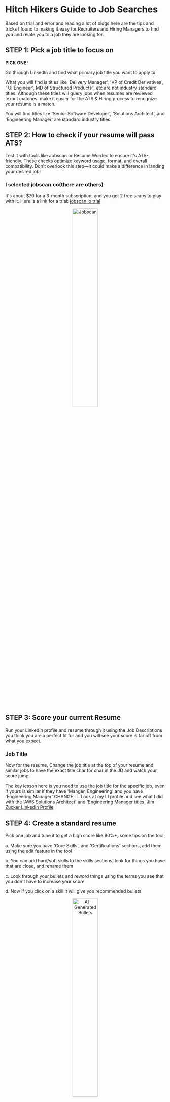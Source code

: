 # Hitch Hikers Guide to Job Searches

Based on trial and error and reading a lot of blogs here are the tips and tricks I found to making it easy for Recruiters and Hiring Managers to find you and relate you to a job they are looking for.  

  
## STEP 1: Pick a job title to focus on

__PICK ONE!__

Go through LinkedIn and find what primary job title you want to apply to.

What you will find is titles like 'Delivery Manager', 'VP of Credit Derivatives', '<my product> UI Engineer', MD of Structured Products", etc are not industry standard titles. Although these titles will query jobs when resumes are reviewed 'exact matches' make it easier for the ATS & Hiring process to recognize your resume is a match.

You will find titles like 'Senior Software Developer', 'Solutions Architect', and 'Engineering Manager' are standard industry titles


## STEP 2: How to check if your resume will pass ATS?
Test it with tools like Jobscan or Resume Worded to ensure it's ATS-friendly. These checks optimize keyword usage, format, and overall compatibility. Don't overlook this step—it could make a difference in landing your desired job!

### I selected jobscan.co(there are others)
It's about $70 for a 3-month subscription, and you get 2 free scans to play with it.
Here is a link for a trial:  [jobscan.io trial](https://www.jobscan.co?ref=4767321&utm_source=referral-program&utm_medium=referral&utm_campaign=10-scan-referral-program)

<div style="text-align: center;">
<img src="images/jobscan.png" alt="Jobscan" style="width:40%;">
</div>  


## STEP 3: Score your current Resume
Run your LinkedIn profile and resume through it using the Job Descriptions you think you are a perfect fit for and you will see your score is far off from what you expect.

### Job Title
Now for the resume, Change the job title at the top of your resume and similar jobs to have the exact title char for char in the JD and watch your score jump.

The key lesson here is you need to use the job title for the specific job, even if yours is similar if they have 'Manger, Engineering' and you have 'Engineering Manager' CHANGE IT. Look at my LI profile and see what I did with the 'AWS Solutions Architect' and 'Engineering Manager titles. [Jim Zucker LinkedIn Profile](https://www.linkedin.com/in/jim-zucker/)


## STEP 4: Create a standard resume
Pick one job and tune it to get a high score like 80%+, some tips on the tool:

a. Make sure you have 'Core Skills', and 'Certifications' sections, add them using the edit feature in the tool

b. You can add hard/soft skills to the skills sections, look for things you have that are close, and rename them

c. Look through your bullets and reword things using the terms you see that you don't have to increase your score.

d. Now if you click on a skill it will give you recommended bullets
<div style="text-align: center;">
<img src="images/AI-generated-bullets.png" alt="AI-Generated Bullets" style="width:40%;">
</div>  

e. Once you are at 75%+ remove your summary and use the tool to auto generate one for you with AI it's pretty cool.
<div style="text-align: center;">
<img src="images/summary-example.png" alt="Generate Summary" style="width:40%;">  
<img src="images/AI-generate-summary.png" alt="Summary Example" style="width:40%;">  
</div>  

### Example resume before and after  
- [My resume 'Before using JobScan'](examples/before-JimZucker.pdf)  
- [My resume 'After tunning with JobScan'](examples/after-JimZucker.pdf)  

## STEP 5: Update your LinkedIn Profile to match the resume

WARNING: Don't publish yet, we will do that when we are all done and share it with your network!

You are going to put all of the bullets in your resume into your LinkedIn profile, don't be shy! and use the '♦' bullet like I have in my profile [Jim Zucker LinkedIn Profile](https://www.linkedin.com/in/jim-zucker/)

a. Update each section, I know it hurts to make the titles standard, you can keep your SVP title but make it SVP <standard Title>

b. Make sure your 'Headline' is your chose 'job title' ie AWS Solutions Architect, you can put multiple in format 'title1 | title2' but the more focused are the better.

c. Pick a banner for your linked in page: 
- [10 LinkedIn Background Photo Ideas To Make Your Profile Stand Out](https://www.forbes.com/sites/josephliu/2019/06/17/linkedin-background-photo/)

d. Make sure you have updated your email, contact info and also setup a public URL: 
- [LinkedIn: Customising Your LinkedIn Public Profile URL like a Pro](https://www.linkedin.com/pulse/customising-your-linkedin-public-profile-url-like-pro-darren-keppie/)
- [If your real name is not available as your LinkedIn public URL, what is the next best solution?](https://www.quora.com/If-your-real-name-is-not-available-as-your-LinkedIn-public-URL-what-is-the-next-best-solution)

e. Updae you profile picture: 
- [10 Tips for Taking a Professional LinkedIn Profile Photo](https://www.linkedin.com/business/talent/blog/product-tips/tips-for-taking-professional-linkedin-profile-pictures)

f. Now pile up the skills on each experience, dupicates are OK don't be shy.

g. Make sure you have your certs in the certs section, if you don't have any, get some they are VERY Creditable.  

__Pro-Tips:__ 
- You want to make the process as easy as possible for the recruiters and hiring company.
- Build your brand, if your email is not clear like <first>-<last>@gmail.com create a new one so communications are clear.
- On LinkedIn make sure you have claimed a Public profile & URL and from what I read "first-last" is the best format. [Manage your public profile URL](https://www.linkedin.com/help/linkedin/answer/a542685/)

### Here is one that is easy and worthwhile (it gives you a cert!)
- [Apache Kakfa Fundamentals Accreditation](https://training.confluent.io/channeldetail/apache-kafka-fundamentals-and-accreditation) (This also gives you a cert you can put on your resume!)  

### I recommend everyone does this for SnowFlake to understand what the tech is about(no cert sorry)
- [Zero to Snowflake in 90 minutes](https://www.snowflake.com/webinars/virtual-hands-on-labs/zero-to-snowflake-in-90-minutes-2024-08-21/?utm_source=google&utm_medium=paidsearch&utm_campaign=na-us-en-brand-core-phrase&utm_content=go-rsa-evg-vh-next-vhol-americas&utm_term=c-g-snowflake-p-657474892216&gad_source=1&gbraid=0AAAAADCzRJUUWudt4eBUxV9mZKm7CVe5f&gclid=Cj0KCQjwt4a2BhD6ARIsALgH7DoPWTSfXxDp2RWImU_eOEgRyXOD_-yajSo-NHmZOIGWHq3nu6AaPdkaAhaSEALw_wcB)  

### <u>Certifications to enhance your resume</u>
- [Kafka Developer Certification](https://training.confluent.io/examdetail/confluent-dev)  
- [Kafka DevOps Certification](https://training.confluent.io/examdetail/confluent-cloud-certified-operator®)  
- [AWS Cloud Practitioner(everyone should do this)](https://aws.amazon.com/certification/certified-cloud-practitioner/?trk=1d3789b7-cdfb-4b92-a125-75424f21eaaf&sc_channel=ps&ef_id=Cj0KCQjwt4a2BhD6ARIsALgH7DqindpydyQVY1KA9WOfTpU6QuxoFUStovVb2lfLM4leiygvbYnhzssaArw-EALw_wcB:G:s&s_kwcid=AL!4422!3!508672713544!e!!g!!aws%20cloud%20practitioner!11120345480!106933363382&gbraid=0AAAAADjHtp-zKLuZOSOvKx5U3tDcDdr_K&gclid=Cj0KCQjwt4a2BhD6ARIsALgH7DqindpydyQVY1KA9WOfTpU6QuxoFUStovVb2lfLM4leiygvbYnhzssaArw-EALw_wcB)  
- [AWS Certifications](https://aws.amazon.com/certification/)  
- [Microsoft Azure Training and Certifications](https://azure.microsoft.com/en-us/resources/training-and-certifications#self-directed-training)  
- [Google Cloud Certification](https://cloud.google.com/learn/certification)  
- [Snowflake Certification](https://www.snowflake.com/certifications/)  
  
### Some other great references to ramp up new techs
- [Confluent Developer - hands-on labs](https://developer.confluent.io/?utm_medium=sem&utm_source=google&utm_campaign=ch.sem_br.nonbrand_tp.prs_tgt.dsa_mt.dsa_rgn.namer_lng.eng_dv.all_con.resources&utm_term=&creative=&device=c&placement=&gad_source=1&gbraid=0AAAAADRv2c0fJu7nuIcPD-cwX9-Z6qCN6&gclid=Cj0KCQjwt4a2BhD6ARIsALgH7DpQmmmNS6f74ddqjZVEONW9gCvW3zku3sAKRlnEQSj98W-Pd2yKtCsaAiFUEALw_wcB)  
- [Snowflake Hands-On Labs(that give you a cert for your LinkedIn Profile)](https://www.snowflake.com/en/resources/learn/snowflake-essentials-training/)  

## STEP 6: Mark yourself 'OPEN FOR WORK'

Note: If you already are set to this turn it off and back on to publish and get the LinkedIn profile out there!

a. Here put all the 'standard' titles you are interested in, I put 'Solutions Architect' and 'Engineering Manager'
<div style="text-align: center;">
<img src="images/OpenToWork-screen1.png" alt="Put your standard title" style="width:40%;">
</div>  

b. You can set open for work and only make it visible to recruiters
<div style="text-align: center;">
<img src="images/OpenToWork-screen2.png" alt="Don't show network" style="width:40%;">
</div>    

c. YOU WANT PUBLISH to your network if you are being PUBLIC!!
<div style="text-align: center;">
<img src="images/open-to-work-posting.png" alt="Don't show network" style="width:40%;">
</div>  
  
## STEP 7: Update your Resume on LinkedIn and all the job boards
Note: you can make it searchable to recruiters only and you won't get that 'open to work' banner on your profile picture.

a. Your LinkedIn profile has a resume, also make sure you have contact info, email, and cell phone, so when you reply to a recruiter you can share it with them automatically when prompted. [Instructions to update resume on LinkedIn](update-LinkedIn-resume.md)

b. Setup profiles on all of these boards nd make your resume searchable:
- [careerbuilder.com](https://www.careerbuilder.com)
- [dice.com](https://www.dice.com)  
- [eFinancialcareers.co.uk](https://www.efinancialcareers.co.uk)  
- [glassdoor.com](https://www.glassdoor.com/Community/index.htm)
- [ihireengineering](https://www.ihireengineering.com/candidate/jobpreferences/updatejobstatus)  
- [jobleads.com](https://www.jobleads.com/home)
- [linkedin.com](https://www.linkedin.com/in/jim-zucker/)
- [talentify.io](https://www.talentify.io)  
- [theladders.com](https://www.theladders.com)
- [wellfounded.com](https://wellfound.com)  
  
  
## STEP 8: Apply to 3-10(ideally 10) jobs per day
Take the time to create a custom resume using jobscan.co. From my experience I had 125-190 rejects submitting without taking the time to do this. The first day I did this for AWS and a recruiter called me the next day.

a. Tune the resume to at least 75% in jobscan.co for each job, change your title to match the JD exactly, and remove titles unrelated so you don't cause confusion.

b. Don't forget to delete and generate a new summary (I usually update it to add some of the soft/hard skills after AI is done)

<i>TIP: Download the resume as a Word doc, suggest you change margins to 'narrow' and in some places like before core skills there are 2 blank lines remove one, try to keep the resume to 3 pages, if I'm able to do it, all of you should be able to.</i>
<div style="text-align: center;">
<img src="images/narrow-margin.png" alt="Don't show network" style="width:40%;">
</div>  

c. After the resume is tunned, check the cover letter AI generator It is pretty cool
  
**Keep in mind whenever possible have somebody in your network submit your resume as a referral that gives you the highest probability of success!**
  
## STEP 9: Create one LinkedIn post a week and attend 1 webinar/week to stay relevant 
Create something, celebrate completing training, or repost something relevant each week and try to attend a relevant webinar each week.
  
According to Hubspot's 2023 report on the best times to post on social media, the sweet spots for sharing content on LinkedIn are: Between 9 am to 12 pm, 12 to 3 pm, or 3-6 pm. Mondays, Wednesdays and Tuesdays, in that order. [The best time to post content on LinkedIn](https://www.linkedin.com/business/marketing/blog/linkedin-ads/whats-the-best-time-to-post-on-linkedin#:~:text=The%20Best%20Times%20to%20Post%20Content%20on%20LinkedIn&text=According%20to%20Hubspot%27s%202023%20report,and%20Tuesdays%2C%20in%20that%20order.)  

# Some great self-paced training opportunities

## Intro to New Techs almost anyone can do these
- [Zero to Snowflake in 90 minutes](https://www.snowflake.com/webinars/virtual-hands-on-labs/zero-to-snowflake-in-90-minutes-2024-08-21/?utm_source=google&utm_medium=paidsearch&utm_campaign=na-us-en-brand-core-phrase&utm_content=go-rsa-evg-vh-next-vhol-americas&utm_term=c-g-snowflake-p-657474892216&gad_source=1&gbraid=0AAAAADCzRJUUWudt4eBUxV9mZKm7CVe5f&gclid=Cj0KCQjwt4a2BhD6ARIsALgH7DoPWTSfXxDp2RWImU_eOEgRyXOD_-yajSo-NHmZOIGWHq3nu6AaPdkaAhaSEALw_wcB)  

## These are more technical but not time consuming
- [Hands On: Your First Apache Kafka® Application in 10 Minutes or Less](https://developer.confluent.io/courses/apache-kafka/get-started-hands-on/?utm_medium=nurtureemail&utm_campaign=tm.lifecycle_cd.developer-journey-nurture-using-kafka-email-8_prg.dj_rgn.global_&utm_source=marketo&mkt_tok=NTgyLVFIWC0yNjIAAAGVD7ZVA3Za8J5k49YOxM0XML5uSX562gY6hYctn1Q1y8cvI7ZTxDeV215kCNeVnoefezwVkxjFKExJp4dWx2n-OrdvoH_67zbLyFHMnt67b2MJRLE)  
- [Apache Kakfa Fundamentals Accreditation](https://training.confluent.io/channeldetail/apache-kafka-fundamentals-and-accreditation) (This also gives you a cert you can put on your resume!) 

## These are super but technical and take a little time.
- [Learn Apache Kafka® & Flink®](https://developer.confluent.io/courses/#fundamentals)
- [Your Guide to Flink SQL: An In-Depth Exploration](https://www.confluent.io/blog/getting-started-with-apache-flink-sql/)
- [Snowflake HANDS ON ESSENTIALS - Essentials Workshops are highly interactive, totally free, self-paced, online courses for learners who are new to Snowflake or new to data work in general **These give you badges that can generate LinkedIn posts and you can add to your LinkedIn Profile!**](https://www.snowflake.com/en/resources/learn/snowflake-essentials-training/)

